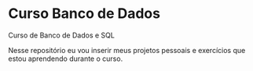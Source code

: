 # Curso Banco de Dados
 Curso de Banco de Dados e SQL
 
 Nesse repositório eu vou inserir meus projetos pessoais e exercícios que estou aprendendo durante o curso.
